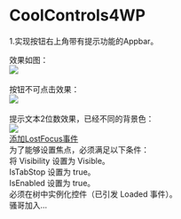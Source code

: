 ﻿CoolControls4WP
===============
1.实现按钮右上角带有提示功能的Appbar。

效果如图：
<br />
<img src="http://images.cnblogs.com/cnblogs_com/fb-boy/520080/o_%e6%8c%89%e9%92%ae%e5%8f%b3%e4%b8%8a%e8%a7%92%e5%b8%a6%e6%9c%89%e6%96%87%e6%9c%ac%e6%8f%90%e7%a4%ba%e5%8a%9f%e8%83%bd%e7%9a%84AppBar.PNG"/>
<br />
<br />
按钮不可点击效果：
<br />
<img src="http://images.cnblogs.com/cnblogs_com/fb-boy/520080/o_%e6%8c%89%e9%92%ae%e4%b8%8d%e5%8f%af%e7%82%b9%e5%87%bb%e9%80%8f%e6%98%8e%e5%ba%a6%e6%8e%a7%e5%88%b6.PNG"/>
<br />
<br />
提示文本2位数效果，已经不同的背景色：
<br />
<img src="http://images.cnblogs.com/cnblogs_com/fb-boy/520080/o_%e6%8f%90%e7%a4%ba%e6%96%87%e6%9c%ac%e7%9a%84%e4%b8%8d%e5%90%8c%e8%83%8c%e6%99%af%e8%89%b2.PNG"/>
<br />
<a href="http://msdn.microsoft.com/zh-cn/library/windowsphone/develop/system.windows.controls.control.focus(v=vs.105).aspx">添加LostFocus事件</a><br />
为了能够设置焦点，必须满足以下条件：<br />
将 Visibility 设置为 Visible。<br />
IsTabStop 设置为 true。<br />
IsEnabled 设置为 true。<br />
必须在树中实例化控件（已引发 Loaded 事件）。<br />骚哥加入...
